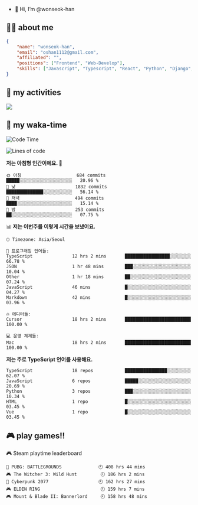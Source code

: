 - 👋 Hi, I’m @wonseok-han

## 🤷‍♂️ about me
```json
{
    "name": "wonseok-han",
    "email": "oshan1112@gmail.com",
    "affiliated": "",
    "positions": ["Frontend", "Web-Develop"],
    "skills": ["Javascript", "Typescript", "React", "Python", "Django", "SQL", "Docker", "Git"]
}
```

## 🤔 my activities

<!-- ![](https://github-readme-stats.vercel.app/api?username=wonseok-han&show_icons=true&theme=dracula&include_all_commits=true&custom_title=wonseok-han%27s%20Github%20Stats) -->

![](http://github-profile-summary-cards.vercel.app/api/cards/profile-details?username=wonseok-han&theme=dracula)

## 📃 my waka-time

<!--START_SECTION:waka-->
![Code Time](http://img.shields.io/badge/Code%20Time-3%2C312%20hrs%207%20mins-blue)

![Lines of code](https://img.shields.io/badge/%EC%A0%80%EB%8A%94%20%EC%97%AC%ED%83%9C%EA%B9%8C%EC%A7%80%20-1.2%20million%20%EC%A4%84%EC%9D%98%20%EC%BD%94%EB%93%9C%EB%A5%BC%20%EC%9E%91%EC%84%B1%ED%96%88%EC%96%B4%EC%9A%94.-blue)

**저는 아침형 인간이에요. 🐤** 

```text
🌞 아침                     684 commits         █████░░░░░░░░░░░░░░░░░░░░   20.96 % 
🌆 낮　                     1832 commits        ██████████████░░░░░░░░░░░   56.14 % 
🌃 저녁                     494 commits         ████░░░░░░░░░░░░░░░░░░░░░   15.14 % 
🌙 밤　                     253 commits         ██░░░░░░░░░░░░░░░░░░░░░░░   07.75 % 
```


📊 **저는 이번주를 이렇게 시간을 보냈어요.** 

```text
🕑︎ Timezone: Asia/Seoul

💬 프로그래밍 언어들: 
TypeScript               12 hrs 2 mins       █████████████████░░░░░░░░   66.78 % 
JSON                     1 hr 48 mins        ███░░░░░░░░░░░░░░░░░░░░░░   10.04 % 
Other                    1 hr 18 mins        ██░░░░░░░░░░░░░░░░░░░░░░░   07.24 % 
JavaScript               46 mins             █░░░░░░░░░░░░░░░░░░░░░░░░   04.27 % 
Markdown                 42 mins             █░░░░░░░░░░░░░░░░░░░░░░░░   03.96 % 

🔥 에디터들: 
Cursor                   18 hrs 2 mins       █████████████████████████   100.00 % 

💻 운영 체제들: 
Mac                      18 hrs 2 mins       █████████████████████████   100.00 % 
```

**저는 주로 TypeScript 언어를 사용해요.** 

```text
TypeScript               18 repos            ████████████████░░░░░░░░░   62.07 % 
JavaScript               6 repos             █████░░░░░░░░░░░░░░░░░░░░   20.69 % 
Python                   3 repos             ███░░░░░░░░░░░░░░░░░░░░░░   10.34 % 
HTML                     1 repo              █░░░░░░░░░░░░░░░░░░░░░░░░   03.45 % 
Vue                      1 repo              █░░░░░░░░░░░░░░░░░░░░░░░░   03.45 % 
```




<!--END_SECTION:waka-->

## 🎮 play games!!

<!-- steam-box start -->
🎮 Steam playtime leaderboard
```text
🍳 PUBG: BATTLEGROUNDS              🕘 408 hrs 44 mins
🎮 The Witcher 3: Wild Hunt         🕘 186 hrs 2 mins
🦾 Cyberpunk 2077                   🕘 162 hrs 27 mins
🎮 ELDEN RING                       🕘 159 hrs 7 mins
🎮 Mount & Blade II: Bannerlord     🕘 158 hrs 48 mins
```
<!-- Powered by https://github.com/YouEclipse/steam-box . -->
<!-- steam-box end -->
